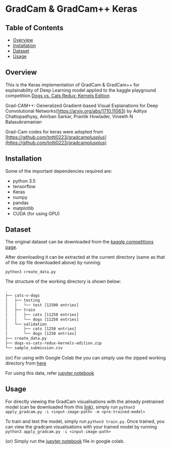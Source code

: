 # GradCam & GradCam++ Keras
## Table of Contents
- [Overview](#overview)
- [Installation](#installation)
- [Dataset](#dataset)
- [Usage](#usage)

## Overview
This is the Keras implementation of GradCam & GradCam++ for explainability of Deep Learning model applied to the kaggle playground competition [Dogs vs. Cats Redux: Kernels Edition](https://www.kaggle.com/c/dogs-vs-cats-redux-kernels-edition)

Grad-CAM++: Generalized Gradient-based Visual Explanations for Deep Convolutional Networks(https://arxiv.org/abs/1710.11063) by Aditya Chattopadhyay, Anirban Sarkar, Prantik Howlader, Vineeth N Balasubramanian

Grad-Cam codes for keras were adopted from [https://github.com/totti0223/gradcamplusplus](https://github.com/totti0223/gradcamplusplus)

## Installation
Some of the important dependencies required are:
* python 3.5
* tensorflow
* Keras
* numpy
* pandas
* matplotlib
* CUDA (for using GPU)

## Dataset

The original dataset can be downloaded from the [kaggle competitions page](https://www.kaggle.com/c/dogs-vs-cats-redux-kernels-edition/data).

After downloading it can be extracted at the current directory (same as that of the zip file downloaded above) by running:
```
python3 create_data.py
```
The structure of the working directory is shown below:
```bash
.
├── cats-v-dogs
│   ├── testing
│   │   └── test [12500 entries]
│   ├── train
│   │   ├── cats [11250 entries]
│   │   └── dogs [11250 entries]
│   └── validation
│       ├── cats [1250 entries]
│       └── dogs [1250 entries]
├── create_data.py
├── dogs-vs-cats-redux-kernels-edition.zip
└── sample_submission.csv
```
(or) For using with Google Colab the you can simply use the zipped working directory from [here](https://drive.google.com/file/d/1--Ejrtj8WyFQg_2Al_rPuaXAnrQgX-6w/view?usp=sharing)

For using this data, refer [jupyter notebook](dogs_vs_cats_gradcam.ipynb)

## Usage

For directly viewing the GradCam visualisations with the already pretrained model (can be downloaded from this [link](https://drive.google.com/file/d/1QfJpZOeaHuutEEdC6cyAQdxQGl65_PUh/view?usp=sharing)),
simply run ```python3 apply_gradcam.py -i <input-image-path> -m <pre-trained-model>```

To train and test the model, simply run ```python3 train.py```.
Once trained, you can view the gradcam visualisations with your trained model by running ```python3 apply_gradcam.py -i <input-image-path>```

(or) Simply run the [jupyter notebook](dogs_vs_cats_gradcam.ipynb) file in google colab.
